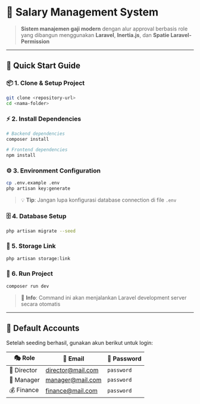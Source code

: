 # 💼 Salary Management System

> **Sistem manajemen gaji modern** dengan alur approval berbasis role yang dibangun menggunakan **Laravel**, **Inertia.js**, dan **Spatie Laravel-Permission**

---

## 🚀 Quick Start Guide

### 📦 1. Clone & Setup Project

```bash
git clone <repository-url>
cd <nama-folder>
```

### ⚡ 2. Install Dependencies

```bash
# Backend dependencies
composer install

# Frontend dependencies
npm install
```

### ⚙️ 3. Environment Configuration

```bash
cp .env.example .env
php artisan key:generate
```

> 💡 **Tip**: Jangan lupa konfigurasi database connection di file `.env`

### 🗄️ 4. Database Setup

```bash
php artisan migrate --seed
```

### 🔗 5. Storage Link

```bash
php artisan storage:link
```

### 🚀 6. Run Project

```bash
composer run dev
```

> 🌟 **Info**: Command ini akan menjalankan Laravel development server secara otomatis

---

## 👥 Default Accounts

Setelah seeding berhasil, gunakan akun berikut untuk login:

| 🎭 Role     | 📧 Email                                      | 🔑 Password |
| ----------- | --------------------------------------------- | ----------- |
| 🏢 Director | [director@mail.com](mailto:director@mail.com) | `password`  |
| 👔 Manager  | [manager@mail.com](mailto:manager@mail.com)   | `password`  |
| 💰 Finance  | [finance@mail.com](mailto:finance@mail.com)   | `password`  |
